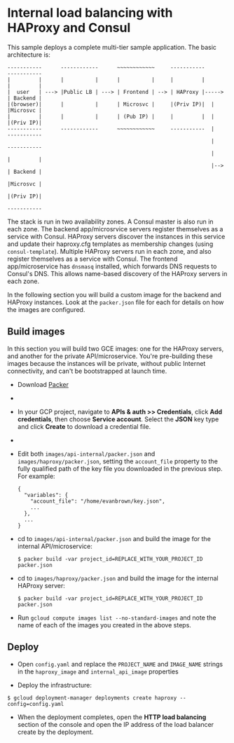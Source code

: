 # Internal load balancing with HAProxy and Consul
This sample deploys a complete multi-tier sample application. The basic architecture is:

```
-----------      ------------      ~~~~~~~~~~~~     -----------       -----------
|         |      |          |      |          |     |         |       |         |
|  user   | ---> |Public LB | ---> | Frontend | --> | HAProxy |-----> | Backend |
|(browser)|      |          |      | Microsvc |     |(Priv IP)|  |    |Microsvc |
|         |      |          |      | (Pub IP) |     |         |  |    |(Priv IP)|
-----------      ------------      ~~~~~~~~~~~~     -----------  |    -----------
                                                                 |    -----------
                                                                 |    |         |
                                                                 |--> | Backend |
                                                                      |Microsvc |
                                                                      |(Priv IP)|
                                                                      -----------
```

The stack is run in two availability zones. A Consul master is also run in each zone. The backend app/microsrvice servers register themselves as a service with Consul. HAProxy servers discover the instances in this service and update their haproxy.cfg templates as membership changes (using `consul-template`). Multiple HAProxy servers run in each zone, and also register themselves as a service with Consul. The frontend app/microservice has `dnsmasq` installed, which forwards DNS requests to Consul's DNS. This allows name-based discovery of the HAProxy servers in each zone.

In the following section you will build a custom image for the backend and HAProxy instances. Look at the `packer.json` file for each for details on how the images are configured.

## Build images
In this section you will build two GCE images: one for the HAProxy servers, and another for the private API/microservice. You're pre-building these images because the instances will be private, without public Internet connectivity, and can't be bootstrapped at launch time.

* Download [Packer](https://packer.io/)
*
* In your GCP project, navigate to **APIs & auth >> Credentials**, click **Add credentials**, then choose **Service account**. Select the **JSON** key type and click **Create** to download a credential file.
*
* Edit both `images/api-internal/packer.json` and `images/haproxy/packer.json`, setting the `account_file` property to the fully qualified path of the key file you downloaded in the previous step. For example:

  ```
  {
    "variables": {
      "account_file": "/home/evanbrown/key.json",
      ...
    },
    ...
  }
  ```

* cd to `images/api-internal/packer.json` and build the image for the internal API/microservice:

  ```
  $ packer build -var project_id=REPLACE_WITH_YOUR_PROJECT_ID packer.json
  ```

* cd to `images/haproxy/packer.json` and build the image for the internal HAProxy server:

  ```
  $ packer build -var project_id=REPLACE_WITH_YOUR_PROJECT_ID packer.json
  ```

* Run `gcloud compute images list --no-standard-images` and note the name of each of the images you created in the above steps.

## Deploy
* Open `config.yaml` and replace the `PROJECT_NAME` and `IMAGE_NAME` strings in the `haproxy_image` and `internal_api_image` properties

* Deploy the infrastructure:

 ```
 $ gcloud deployment-manager deployments create haproxy --config=config.yaml
 ```

 * When the deployment completes, open the **HTTP load balancing** section of the console and open the IP address of the load balancer create by the deployment. 
